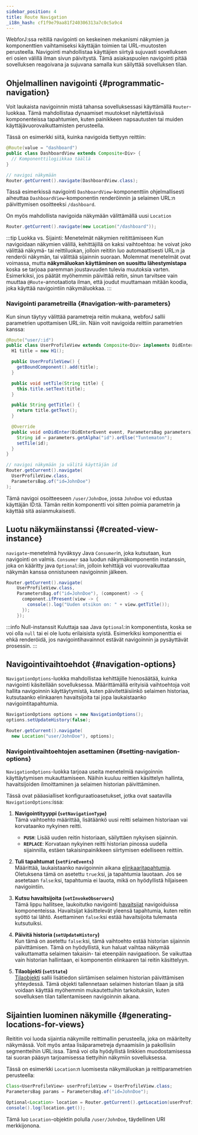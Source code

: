 ```yaml
---
sidebar_position: 4
title: Route Navigation
_i18n_hash: cf1f9e79aa81f240306313a7c0c5a9c4
---
```

WebforJ:ssa reitillä navigointi on keskeinen mekanismi näkymien ja komponenttien vaihtamiseksi käyttäjän toimien tai URL-muutosten perusteella. Navigointi mahdollistaa käyttäjien siirtyä sujuvasti sovelluksen eri osien välillä ilman sivun päivitystä. Tämä asiakaspuolen navigointi pitää sovelluksen reagoivana ja sujuvana samalla kun säilyttää sovelluksen tilan.

## Ohjelmallinen navigointi {#programmatic-navigation}

Voit laukaista navigoinnin mistä tahansa sovelluksessasi käyttämällä `Router`-luokkaa. Tämä mahdollistaa dynaamiset muutokset näytettävissä komponenteissa tapahtumien, kuten painikkeen napsautusten tai muiden käyttäjävuorovaikuttamisten perusteella.

Tässä on esimerkki siitä, kuinka navigoida tiettyyn reittiin:

```java
@Route(value = "dashboard")
public class DashboardView extends Composite<Div> {
  // Komponenttilogiikkaa täällä
}
```

```java
// navigoi näkymään
Router.getCurrent().navigate(DashboardView.class);
```

Tässä esimerkissä navigointi `DashboardView`-komponenttiin ohjelmallisesti aiheuttaa `DashboardView`-komponentin renderöinnin ja selaimen URL:n päivittymisen osoitteeksi `/dashboard`.

On myös mahdollista navigoida näkymään välittämällä uusi `Location`

```java
Router.getCurrent().navigate(new Location("/dashboard"));
```

:::tip Luokka vs. Sijainti: Menetelmät näkymien reitittämiseen
Kun navigoidaan näkymien välillä, kehittäjillä on kaksi vaihtoehtoa: he voivat joko välittää näkymä- tai reittiluokan, jolloin reititin luo automaattisesti URL:n ja renderöi näkymän, tai välittää sijainnin suoraan. Molemmat menetelmät ovat voimassa, mutta **näkymäluokan käyttäminen on suosittu lähestymistapa** koska se tarjoaa paremman joustavuuden tulevia muutoksia varten. Esimerkiksi, jos päätät myöhemmin päivittää reitin, sinun tarvitsee vain muuttaa `@Route`-annotaatiota ilman, että joudut muuttamaan mitään koodia, joka käyttää navigointiin näkymäluokkaa.
:::

### Navigointi parametreilla {#navigation-with-parameters}

Kun sinun täytyy välittää parametreja reitin mukana, webforJ sallii parametrien upottamisen URL:iin. Näin voit navigoida reittiin parametrien kanssa:

```java
@Route("user/:id")
public class UserProfileView extends Composite<Div> implements DidEnterObserver {
  H1 title = new H1();

  public UserProfileView() {
    getBoundComponent().add(title);
  }

  public void setTile(String title) {
    this.title.setText(title);
  }

  public String getTitle() {
    return title.getText();
  }

  @Override
  public void onDidEnter(DidEnterEvent event, ParametersBag parameters) {
    String id = parameters.getAlpha("id").orElse("Tuntematon");
    setTile(id);
  }
}
```

```java
// navigoi näkymään ja välitä käyttäjän id
Router.getCurrent().navigate(
  UserProfileView.class,
  ParametersBag.of("id=JohnDoe")
);
```

Tämä navigoi osoitteeseen `/user/JohnDoe`, jossa `JohnDoe` voi edustaa käyttäjän ID:tä. Tämän reitin komponentti voi sitten poimia parametrin ja käyttää sitä asianmukaisesti.

## Luotu näkymäinstanssi {#created-view-instance}

`navigate`-menetelmä hyväksyy Java `Consumer`in, joka kutsutaan, kun navigointi on valmis. `Consumer` saa luodun näkymäkomponentin instanssin, joka on kääritty java `Optional`:iin, jolloin kehittäjä voi vuorovaikuttaa näkymän kanssa onnistuneen navigoinnin jälkeen.

```java
Router.getCurrent().navigate(
    UserProfileView.class,
    ParametersBag.of("id=JohnDoe"), (component) -> {
      component.ifPresent(view -> {
        console().log("Uuden otsikon on: " + view.getTitle());
      });
    });
```

:::info Null-instanssit
Kuluttaja saa Java `Optional`:in komponentista, koska se voi olla `null` tai ei ole luotu erilaisista syistä. Esimerkiksi komponenttia ei ehkä renderöidä, jos navigointihavainnot estävät navigoinnin ja pysäyttävät prosessin.
:::

## Navigointivaihtoehdot {#navigation-options}

`NavigationOptions`-luokka mahdollistaa kehittäjille hienosäätää, kuinka navigointi käsitellään sovelluksessa. Määrittämällä erityisiä vaihtoehtoja voit hallita navigoinnin käyttäytymistä, kuten päivitettäisiinkö selaimen historiaa, kutsutaanko elinkaaren havaitsijoita tai jopa laukaistaanko navigointitapahtumia.

```java
NavigationOptions options = new NavigationOptions();
options.setUpdateHistory(false);

Router.getCurrent().navigate(
  new Location("user/JohnDoe"), options);
```

### Navigointivaihtoehtojen asettaminen {#setting-navigation-options}

`NavigationOptions`-luokka tarjoaa useita menetelmiä navigoinnin käyttäytymisen mukauttamiseen. Näihin kuuluu reittien käsittelyn hallinta, havaitsijoiden ilmoittaminen ja selaimen historian päivittäminen.

Tässä ovat pääasialliset konfiguraatioasetukset, jotka ovat saatavilla `NavigationOptions`:issa:

1. **Navigointityyppi (`setNavigationType`)**  
   Tämä vaihtoehto määrittää, lisätäänkö uusi reitti selaimen historiaan vai korvataanko nykyinen reitti.

   - **`PUSH`**: Lisää uuden reitin historiaan, säilyttäen nykyisen sijainnin.
   - **`REPLACE`**: Korvataan nykyinen reitti historian pinossa uudella sijainnilla, estäen takaisinpainikkeen siirtymisen edelliseen reittiin.

2. **Tuli tapahtumat (`setFireEvents`)**  
   Määrittää, laukaistaanko navigoinnin aikana [elinkaaritapahtumia](./navigation-lifecycle/navigation-events). Oletuksena tämä on asetettu `true`:ksi, ja tapahtumia lauotaan. Jos se asetetaan `false`:ksi, tapahtumia ei lauota, mikä on hyödyllistä hiljaiseen navigointiin.

3. **Kutsu havaitsijoita (`setInvokeObservers`)**  
   Tämä lippu hallitsee, laukoitutko navigointi [havaitsijat](./navigation-lifecycle/observers) navigoiduissa komponenteissa. Havaitsijat käsittelevät yleensä tapahtumia, kuten reitin syöttö tai lähtö. Asettaminen `false`:ksi estää havaitsijoita tulemasta kutsutuiksi.

4. **Päivitä historia (`setUpdateHistory`)**  
   Kun tämä on asetettu `false`:ksi, tämä vaihtoehto estää historian sijainnin päivittämisen. Tämä on hyödyllistä, kun haluat vaihtaa näkymää vaikuttamatta selaimen takaisin- tai eteenpäin navigaatioon. Se vaikuttaa vain historian hallintaan, ei komponentin elinkaaren tai reitin käsittelyyn.

5. **Tilaobjekti (`setState`)**  
   [Tilaobjekti](./state-management#saving-and-restoring-state-in-browser-history) sallii lisätiedon siirtämisen selaimen historian päivittämisen yhteydessä. Tämä objekti tallennetaan selaimen historian tilaan ja sitä voidaan käyttää myöhemmin mukautettuihin tarkoituksiin, kuten sovelluksen tilan tallentamiseen navigoinnin aikana.

## Sijaintien luominen näkymille {#generating-locations-for-views}

Reititin voi luoda sijaintia näkymille reittimallin perusteella, joka on määritelty näkymässä. Voit myös antaa lisäparametreja dynaamisiin ja pakollisiin segmentteihin URL:issa. Tämä voi olla hyödyllistä linkkien muodostamisessa tai suoran pääsyn tarjoamisessa tiettyihin näkymiin sovelluksessa.

Tässä on esimerkki `Location`:n luomisesta näkymäluokan ja reittiparametrien perusteella:

```java
Class<UserProfileView> userProfileView = UserProfileView.class;
ParametersBag params = ParametersBag.of("id=JohnDoe");

Optional<Location> location = Router.getCurrent().getLocation(userProfileView, params);
console().log(location.get());
```

Tämä luo `Location`-objektin polulla `/user/JohnDoe`, täydellinen URI merkkijonona.
